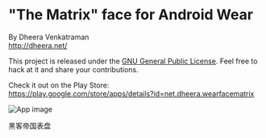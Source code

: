 "The Matrix" face for Android Wear
========================================

By Dheera Venkatraman  
http://dheera.net/  
  
This project is released under the [GNU General Public License](http://www.gnu.org/copyleft/gpl.html). Feel free to hack at it and share your contributions.  
   
Check it out on the Play Store:  
https://play.google.com/store/apps/details?id=net.dheera.wearfacematrix  

![App image](https://raw.githubusercontent.com/dheera/android-wearface-matrix/master/art/watch.jpg)

黑客帝国表盘